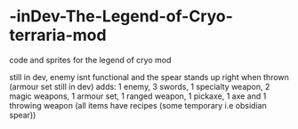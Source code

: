 # -inDev-The-Legend-of-Cryo-terraria-mod
code and sprites for the legend of cryo mod

still in dev, enemy isnt functional and the spear stands up right when thrown (armour set still in dev)
adds: 1 enemy, 3 swords, 1 specialty weapon, 2 magic weapons, 1 armour set, 1 ranged weapon, 1 pickaxe, 1 axe and 1 throwing weapon (all items have recipes (some temporary i.e obsidian spear))
